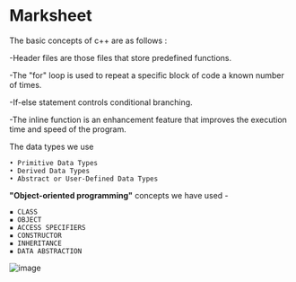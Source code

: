 # Marksheet

The basic concepts of c++ are as follows :

-Header files are those files that store predefined functions.

-The "for" loop is used to repeat a specific block of code a known number of times.

-If-else statement controls conditional branching.

-The inline function is an enhancement feature that improves the execution time and speed of the program.

The data types we use

    • Primitive Data Types
    • Derived Data Types
    • Abstract or User-Defined Data Types

**"Object-oriented programming"** concepts we have used -

    ▪ CLASS
    ▪ OBJECT
    ▪ ACCESS SPECIFIERS
    ▪ CONSTRUCTOR
    ▪ INHERITANCE
    ▪ DATA ABSTRACTION
    
![image](https://user-images.githubusercontent.com/91780318/210431041-caae60ea-2a05-48cc-83b4-ca0e911e12bb.png)
